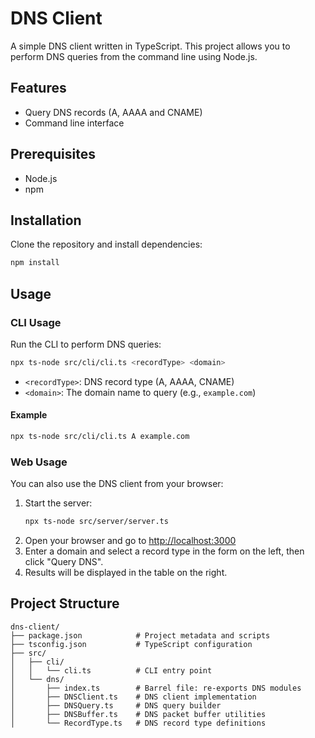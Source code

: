 # DNS Client

A simple DNS client written in TypeScript. This project allows you to perform DNS queries from the command line using Node.js.

## Features
- Query DNS records (A, AAAA and CNAME)
- Command line interface

## Prerequisites
- Node.js
- npm

## Installation

Clone the repository and install dependencies:

```bash
npm install
```

## Usage

### CLI Usage

Run the CLI to perform DNS queries:

```bash
npx ts-node src/cli/cli.ts <recordType> <domain>
```

- `<recordType>`: DNS record type (A, AAAA, CNAME)
- `<domain>`: The domain name to query (e.g., `example.com`)

#### Example

```bash
npx ts-node src/cli/cli.ts A example.com
```

### Web Usage

You can also use the DNS client from your browser:

1. Start the server:
	```bash
	npx ts-node src/server/server.ts
	```
2. Open your browser and go to [http://localhost:3000](http://localhost:3000)
3. Enter a domain and select a record type in the form on the left, then click "Query DNS".
4. Results will be displayed in the table on the right.

## Project Structure

```
dns-client/
├── package.json            # Project metadata and scripts
├── tsconfig.json           # TypeScript configuration
├── src/
│   ├── cli/
│   │   └── cli.ts          # CLI entry point
│   └── dns/
│       ├── index.ts        # Barrel file: re-exports DNS modules
│       ├── DNSClient.ts    # DNS client implementation
│       ├── DNSQuery.ts     # DNS query builder
│       ├── DNSBuffer.ts    # DNS packet buffer utilities
│       └── RecordType.ts   # DNS record type definitions
```